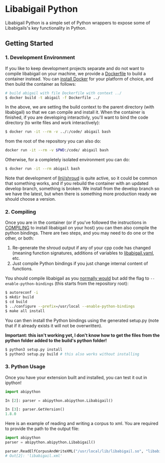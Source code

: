 # Libabigail Python

Libabigail Python is a simple set of Python wrappers to expose some of Libabigails's
key functionality in Python.

## Getting Started

### 1. Development Environment

If you like to keep development projects separate and do not want to compile
libabigail on your machine, we provide a [Dockerfile](Dockerfile) to build
a container instead. You can [install Docker](https://docs.docker.com/get-docker/)
for your platform of choice, and then build the container as follows:

```bash
# build abigail with file Dockerfile with context ../
$ docker build -t abigail -f Dockerfile ../
```

In the above, we are setting the build context to the parent directory (with 
libabigail) so that we can compile and install it.
When the container is finished, if you are developing interactivly,
you'll want to bind the code directory (to write files and work interactively):

```bash
$ docker run -it --rm -v ../:/code/ abigail bash
```

from the root of the repository you can also do:

```bash
docker run -it --rm -v $PWD:/code/ abigail bash
```

Otherwise, for a completely isolated environment you can do:

```bash
$ docker run -it --rm abigail bash
```

Note that development of [llnl/shroud](https://github.com/llnl/shroud) is quite active, so it could be common
that something works, and if you rebuild the container with an updated develop branch,
something is broken. We install from the develop branch so we have the latest, but
when there is something more production ready we should choose a version.

### 2. Compiling

Once you are in the container (or if you've followed the instructions in
[COMPILING](../COMPILING) to install libabigail on your host)
you can then also compile the python bindings. There are two steps, and you
may need to do one or the other, or both:

 1. Re-generate the shroud output if any of your cpp code has changed (meaning function signatures, additions of variables to [libabigail.yaml](liabigail.yaml), etc.
 2. Just compile Python bindings if you just change internal content of functions.

You should compile libabigail as you [normally would](COMPILING) but add the flag
to `--enable-python-bindings` (this starts from the repository root):

```bash
$ autoreconf -i
$ mkdir build
$ cd build
$ ../configure --prefix=/usr/local --enable-python-bindings
$ make all install
```

You can then install the Python bindings using the generated setup.py
(note that if it already exists it will not be overwritten).

**Important: this isn't working yet, I don't know how to get the files from
the python folder added to the build's python folder!**

```bash
$ python3 setup.py install
$ python3 setup.py build # this also works without installing
```

### 3. Python Usage

Once you have your extension built and installed, you can test it out in ipython!

```python
import abipython

In [2]: parser = abipython.abipython.Libabigail()

In [3]: parser.GetVersion()
1.8.0
```

Here is an example of reading and writing a corpus to xml. You are required
to provide the path to the output file:

```python
import abipython
parser = abipython.abipython.Libabigail()

parser.ReadElfCorpusAndWriteXML("/usr/local/lib/libabigail.so", "libabigail.xml")
# Out[2]: 'libabigail.xml'
```
